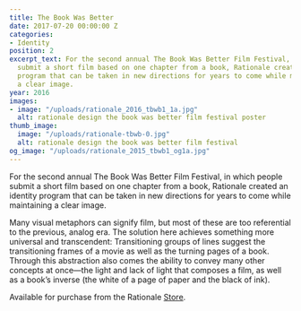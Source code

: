 ```yaml
---
title: The Book Was Better
date: 2017-07-20 00:00:00 Z
categories:
- Identity
position: 2
excerpt_text: For the second annual The Book Was Better Film Festival, in which people
  submit a short film based on one chapter from a book, Rationale created an identity
  program that can be taken in new directions for years to come while maintaining
  a clear image.
year: 2016
images:
- image: "/uploads/rationale_2016_tbwb1_1a.jpg"
  alt: rationale design the book was better film festival poster
thumb_image:
  image: "/uploads/rationale-tbwb-0.jpg"
  alt: rationale design the book was better film festival
og_image: "/uploads/rationale_2015_tbwb1_og1a.jpg"
---
```


For the second annual The Book Was Better Film Festival, in which people submit a short film based on one chapter from a book, Rationale created an identity program that can be taken in new directions for years to come while maintaining a clear image.

Many visual metaphors can signify film, but most of these are too referential to the previous, analog era. The solution here achieves something more universal and transcendent: Transitioning groups of lines suggest the transitioning frames of a movie as well as the turning pages of a book. Through this abstraction also comes the ability to convey many other concepts at once—the light and lack of light that composes a film, as well as a book’s inverse (the white of a page of paper and the black of ink).

Available for purchase from the Rationale [Store](https://rationale-design.com/shop/the-book-was-better-poster/).